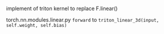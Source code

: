implement of triton kernel to replace F.linear()

torch.nn.modules.linear.py `forward` to `triton_linear_3d(input, self.weight, self.bias)`
